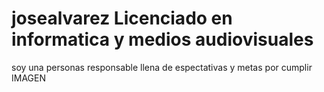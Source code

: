 # josealvarez Licenciado en informatica y medios audiovisuales
soy una personas responsable llena de espectativas y metas por cumplir
IMAGEN 
